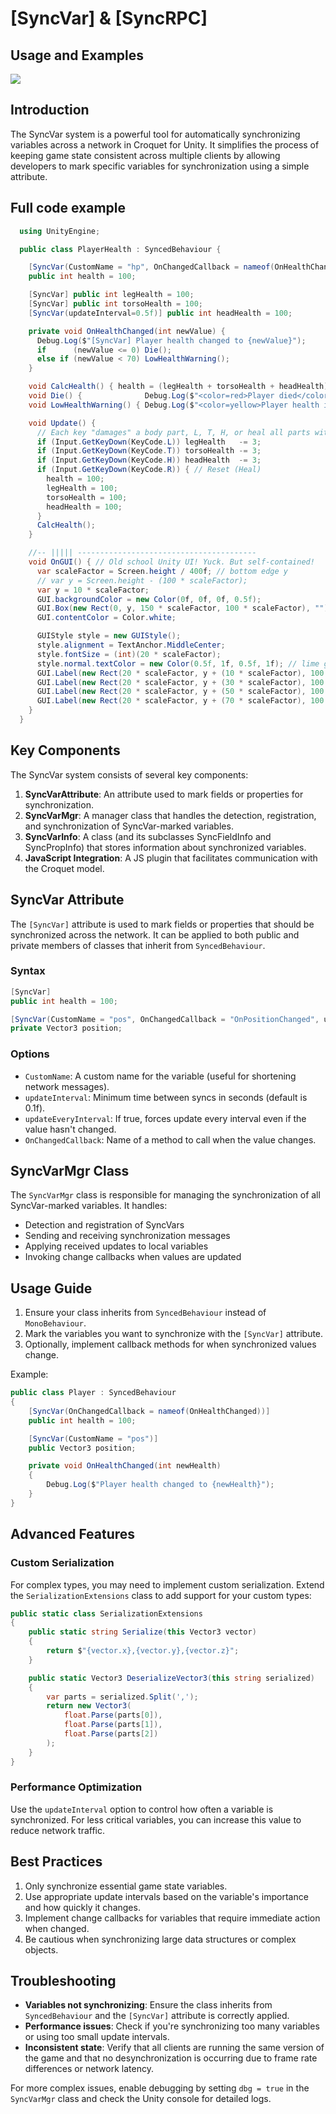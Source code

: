 # [SyncVar] & [SyncRPC]
## Usage and Examples

![](images/image24.png)

## Introduction

The SyncVar system is a powerful tool for automatically synchronizing variables across a network in Croquet for Unity. It simplifies the process of keeping game state consistent across multiple clients by allowing developers to mark specific variables for synchronization using a simple attribute.

## Full code example

```cs
  using UnityEngine;

  public class PlayerHealth : SyncedBehaviour {

    [SyncVar(CustomName = "hp", OnChangedCallback = nameof(OnHealthChanged) )] 
    public int health = 100;

    [SyncVar] public int legHealth = 100;
    [SyncVar] public int torsoHealth = 100;
    [SyncVar(updateInterval=0.5f)] public int headHealth = 100;

    private void OnHealthChanged(int newValue) {
      Debug.Log($"[SyncVar] Player health changed to {newValue}");
      if      (newValue <= 0) Die();
      else if (newValue < 70) LowHealthWarning();
    }

    void CalcHealth() { health = (legHealth + torsoHealth + headHealth) / 3; }
    void Die() {              Debug.Log($"<color=red>Player died</color> health:{health}"); }
    void LowHealthWarning() { Debug.Log($"<color=yellow>Player health is low</color> health:{health}"); }

    void Update() {
      // Each key "damages" a body part, L, T, H, or heal all parts with R!
      if (Input.GetKeyDown(KeyCode.L)) legHealth   -= 3;
      if (Input.GetKeyDown(KeyCode.T)) torsoHealth -= 3;
      if (Input.GetKeyDown(KeyCode.H)) headHealth  -= 3; 
      if (Input.GetKeyDown(KeyCode.R)) { // Reset (Heal)
        health = 100;
        legHealth = 100;
        torsoHealth = 100;
        headHealth = 100;
      }
      CalcHealth();
    }

    //-- ||||| ----------------------------------------
    void OnGUI() { // Old school Unity UI! Yuck. But self-contained!   =]
      var scaleFactor = Screen.height / 400f; // bottom edge y
      // var y = Screen.height - (100 * scaleFactor);
      var y = 10 * scaleFactor;
      GUI.backgroundColor = new Color(0f, 0f, 0f, 0.5f);
      GUI.Box(new Rect(0, y, 150 * scaleFactor, 100 * scaleFactor), ""); // panel background
      GUI.contentColor = Color.white;

      GUIStyle style = new GUIStyle();
      style.alignment = TextAnchor.MiddleCenter;
      style.fontSize = (int)(20 * scaleFactor);
      style.normal.textColor = new Color(0.5f, 1f, 0.5f, 1f); // lime green
      GUI.Label(new Rect(20 * scaleFactor, y + (10 * scaleFactor), 100 * scaleFactor, 20 * scaleFactor), $" Health: {health.ToString("F1")}",      style);
      GUI.Label(new Rect(20 * scaleFactor, y + (30 * scaleFactor), 100 * scaleFactor, 20 * scaleFactor), $" Leg:    {legHealth.ToString("F1")}",   style);
      GUI.Label(new Rect(20 * scaleFactor, y + (50 * scaleFactor), 100 * scaleFactor, 20 * scaleFactor), $" Torso:  {torsoHealth.ToString("F1")}", style);
      GUI.Label(new Rect(20 * scaleFactor, y + (70 * scaleFactor), 100 * scaleFactor, 20 * scaleFactor), $" Head:   {headHealth.ToString("F1")}",  style);
    }
  }
```

## Key Components

The SyncVar system consists of several key components:

1. **SyncVarAttribute**: An attribute used to mark fields or properties for synchronization.
2. **SyncVarMgr**: A manager class that handles the detection, registration, and synchronization of SyncVar-marked variables.
3. **SyncVarInfo**: A class (and its subclasses SyncFieldInfo and SyncPropInfo) that stores information about synchronized variables.
4. **JavaScript Integration**: A JS plugin that facilitates communication with the Croquet model.

## SyncVar Attribute

The `[SyncVar]` attribute is used to mark fields or properties that should be synchronized across the network. It can be applied to both public and private members of classes that inherit from `SyncedBehaviour`.

### Syntax

```csharp
[SyncVar]
public int health = 100;

[SyncVar(CustomName = "pos", OnChangedCallback = "OnPositionChanged", updateInterval = 0.5f)]
private Vector3 position;
```

### Options

- `CustomName`: A custom name for the variable (useful for shortening network messages).
- `updateInterval`: Minimum time between syncs in seconds (default is 0.1f).
- `updateEveryInterval`: If true, forces update every interval even if the value hasn't changed.
- `OnChangedCallback`: Name of a method to call when the value changes.

## SyncVarMgr Class

The `SyncVarMgr` class is responsible for managing the synchronization of all SyncVar-marked variables. It handles:

- Detection and registration of SyncVars
- Sending and receiving synchronization messages
- Applying received updates to local variables
- Invoking change callbacks when values are updated

## Usage Guide

1. Ensure your class inherits from `SyncedBehaviour` instead of `MonoBehaviour`.
2. Mark the variables you want to synchronize with the `[SyncVar]` attribute.
3. Optionally, implement callback methods for when synchronized values change.

Example:

```csharp
public class Player : SyncedBehaviour
{
    [SyncVar(OnChangedCallback = nameof(OnHealthChanged))]
    public int health = 100;

    [SyncVar(CustomName = "pos")]
    public Vector3 position;

    private void OnHealthChanged(int newHealth)
    {
        Debug.Log($"Player health changed to {newHealth}");
    }
}
```

## Advanced Features

### Custom Serialization

For complex types, you may need to implement custom serialization. Extend the `SerializationExtensions` class to add support for your custom types:

```csharp
public static class SerializationExtensions
{
    public static string Serialize(this Vector3 vector)
    {
        return $"{vector.x},{vector.y},{vector.z}";
    }

    public static Vector3 DeserializeVector3(this string serialized)
    {
        var parts = serialized.Split(',');
        return new Vector3(
            float.Parse(parts[0]),
            float.Parse(parts[1]),
            float.Parse(parts[2])
        );
    }
}
```

### Performance Optimization

Use the `updateInterval` option to control how often a variable is synchronized. For less critical variables, you can increase this value to reduce network traffic.

## Best Practices

1. Only synchronize essential game state variables.
2. Use appropriate update intervals based on the variable's importance and how quickly it changes.
3. Implement change callbacks for variables that require immediate action when changed.
4. Be cautious when synchronizing large data structures or complex objects.

## Troubleshooting

- **Variables not synchronizing**: Ensure the class inherits from `SyncedBehaviour` and the `[SyncVar]` attribute is correctly applied.
- **Performance issues**: Check if you're synchronizing too many variables or using too small update intervals.
- **Inconsistent state**: Verify that all clients are running the same version of the game and that no desynchronization is occurring due to frame rate differences or network latency.

For more complex issues, enable debugging by setting `dbg = true` in the `SyncVarMgr` class and check the Unity console for detailed logs.